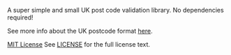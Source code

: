 A super simple and small UK post code validation library. No dependencies required!

See more info about the UK postcode format [here](https://en.wikipedia.org/wiki/Postcodes_in_the_United_Kingdom).

[MIT License](https://opensource.org/licenses/MIT)
See [LICENSE](https://github.com/aovri/ukpostcode/blob/HEAD/LICENSE) for the full license text.
